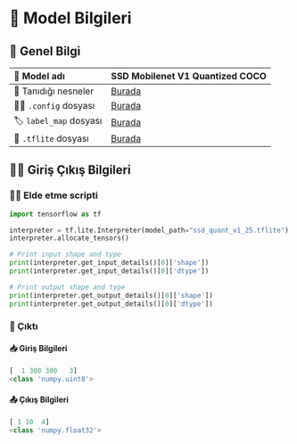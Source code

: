 # 🤖 Model Bilgileri

## 🌱 Genel Bilgi

| 🔎 Model adı |  SSD Mobilenet V1 Quantized COCO |
| :--- | :--- |
| 🔸 Tanıdığı nesneler | [Burada](https://github.com/asmaamirkhan/CocukAsistan-AI/blob/master/nesneler.md) |
| 👨‍🔧 `.config` dosyası | [Burada](https://github.com/asmaamirkhan/CocukAsistan-AI/blob/master/Karma/ssd_mobilenet_v1_quantized_300x300_coco14_sync.config) |
| 🏷️ `label_map` dosyası | [Burada](https://github.com/asmaamirkhan/CocukAsistan-AI/blob/master/Karma/label_map.pbtxt) |
| 🤖 `.tflite` dosyası | [Burada](https://github.com/asmaamirkhan/CocukAsistan-AI/blob/master/Model/tflite/ssd_quant_v1_25.tflite) |

## 👮‍♂️ Giriş Çıkış Bilgileri

### 👨‍💻 Elde etme scripti

```python
import tensorflow as tf

interpreter = tf.lite.Interpreter(model_path="ssd_quant_v1_25.tflite")
interpreter.allocate_tensors()

# Print input shape and type
print(interpreter.get_input_details()[0]['shape'])
print(interpreter.get_input_details()[0]['dtype'])

# Print output shape and type
print(interpreter.get_output_details()[0]['shape'])
print(interpreter.get_output_details()[0]['dtype'])
```

### 🚪 Çıktı

#### 📥 Giriş Bilgileri

```python
[  1 300 300   3]
<class 'numpy.uint8'>
```

#### 📤 Çıkış Bilgileri

```python
[ 1 10  4]
<class 'numpy.float32'>
```

